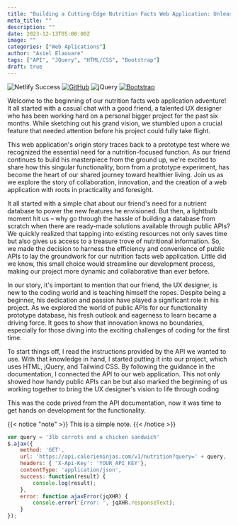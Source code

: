 ```yaml
---
title: "Building a Cutting-Edge Nutrition Facts Web Application: Unleashing the Power of API Integration"
meta_title: ""
description: ""
date: 2023-12-13T05:00:00Z
image: ""
categories: ["Web Aplications"]
author: "Asiel Elaouare"
tags: ["API", "JQuery", "HTML/CSS", "Bootstrap"]
draft: true  
---
```

![Netlify Success](https://img.shields.io/badge/Netlify-Success-brightgreen?style=for-the-badge&logo=netlify) [![GitHub](https://img.shields.io/badge/GitHub-Profile-blue.svg?style=for-the-badge&logo=github)](https://github.com/your-username) ![jQuery](https://img.shields.io/badge/jQuery-Blue?style=for-the-badge&logo=jquery) [![Bootstrap](https://img.shields.io/badge/Bootstrap-Purple.svg?stle=for-the-badge&logo=bootstrap)](https://getbootstrap.com/)




Welcome to the beginning of our nutrition facts web application adventure! It all started with a casual chat with a good friend, a talented UX designer who has been working hard on a personal bigger project for the past six months. While sketching out his grand vision, we stumbled upon a crucial feature that needed attention before his project could fully take flight.

This web application's origin story traces back to a prototype test where we recognized the essential need for a nutrition-focused function. As our friend continues to build his masterpiece from the ground up, we're excited to share how this singular functionality, born from a prototype experiment, has become the heart of our shared journey toward healthier living. Join us as we explore the story of collaboration, innovation, and the creation of a web application with roots in practicality and foresight.

It all started with a simple chat about our friend's need for a nutrient database to power the new features he envisioned. But then, a lightbulb moment hit us – why go through the hassle of building a database from scratch when there are ready-made solutions available through public APIs? We quickly realized that tapping into existing resources not only saves time but also gives us access to a treasure trove of nutritional information. So, we made the decision to harness the efficiency and convenience of public APIs to lay the groundwork for our nutrition facts web application. Little did we know, this small choice would streamline our development process, making our project more dynamic and collaborative than ever before.

In our story, it's important to mention that our friend, the UX designer, is new to the coding world and is teaching himself the ropes. Despite being a beginner, his dedication and passion have played a significant role in his project. As we explored the world of public APIs for our functionality prototype database, his fresh outlook and eagerness to learn became a driving force. It goes to show that innovation knows no boundaries, especially for those diving into the exciting challenges of coding for the first time.

To start things off, I read the instructions provided by the API we wanted to use. With that knowledge in hand, I started putting it into our project, which uses HTML, jQuery, and Tailwind CSS. By following the guidance in the documentation, I connected the API to our web application. This not only showed how handy public APIs can be but also marked the beginning of us working together to bring the UX designer's vision to life through coding


This was the code prived from the API documentation, now it was time to get hands on development for the functionality.

{{< notice "note" >}}
This is a simple note.
{{< /notice >}}

```javascript
var query = '3lb carrots and a chicken sandwich'
$.ajax({
    method: 'GET',
    url: 'https://api.calorieninjas.com/v1/nutrition?query=' + query,
    headers: { 'X-Api-Key': 'YOUR_API_KEY'},
    contentType: 'application/json',
    success: function(result) {
        console.log(result);
    },
    error: function ajaxError(jqXHR) {
        console.error('Error: ', jqXHR.responseText);
    }
});
```


